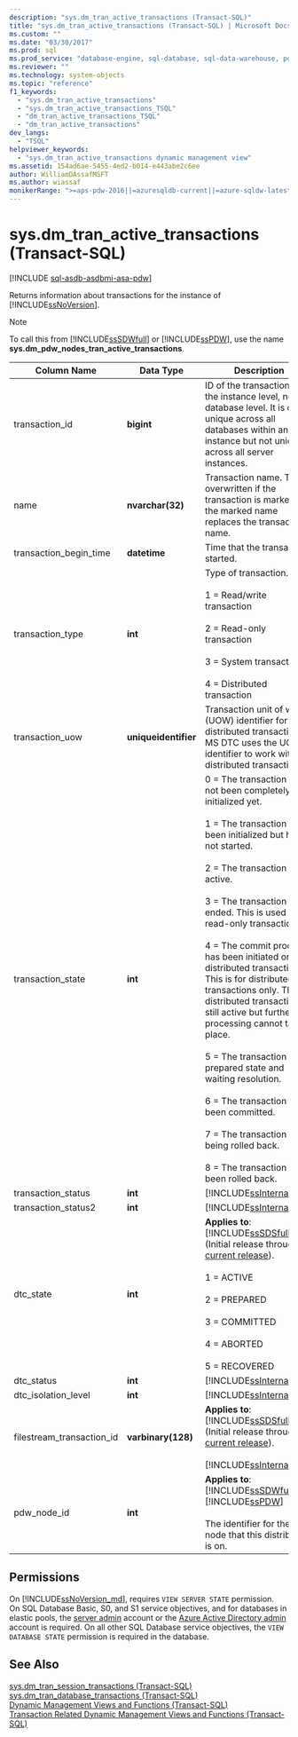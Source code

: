 ```yaml
---
description: "sys.dm_tran_active_transactions (Transact-SQL)"
title: "sys.dm_tran_active_transactions (Transact-SQL) | Microsoft Docs"
ms.custom: ""
ms.date: "03/30/2017"
ms.prod: sql
ms.prod_service: "database-engine, sql-database, sql-data-warehouse, pdw"
ms.reviewer: ""
ms.technology: system-objects
ms.topic: "reference"
f1_keywords: 
  - "sys.dm_tran_active_transactions"
  - "sys.dm_tran_active_transactions_TSQL"
  - "dm_tran_active_transactions_TSQL"
  - "dm_tran_active_transactions"
dev_langs: 
  - "TSQL"
helpviewer_keywords: 
  - "sys.dm_tran_active_transactions dynamic management view"
ms.assetid: 154ad6ae-5455-4ed2-b014-e443abe2c6ee
author: WilliamDAssafMSFT
ms.author: wiassaf
monikerRange: ">=aps-pdw-2016||=azuresqldb-current||=azure-sqldw-latest||>=sql-server-2016||>=sql-server-linux-2017||=azuresqldb-mi-current"
---
```

# sys.dm_tran_active_transactions (Transact-SQL)
[!INCLUDE [sql-asdb-asdbmi-asa-pdw](../../includes/applies-to-version/sql-asdb-asdbmi-asa-pdw.md)]

  Returns information about transactions for the instance of [!INCLUDE[ssNoVersion](../../includes/ssnoversion-md.md)].  
  
> [!NOTE]  
>  To call this from [!INCLUDE[ssSDWfull](../../includes/sssdwfull-md.md)] or [!INCLUDE[ssPDW](../../includes/sspdw-md.md)], use the name **sys.dm_pdw_nodes_tran_active_transactions**.  
  
|Column Name|Data Type|Description|  
|-----------------|---------------|-----------------|  
|transaction_id|**bigint**|ID of the transaction at the instance level, not the database level. It is only unique across all databases within an instance but not unique across all server instances.|  
|name|**nvarchar(32)**|Transaction name. This is overwritten if the transaction is marked and the marked name replaces the transaction name.|  
|transaction_begin_time|**datetime**|Time that the transaction started.|  
|transaction_type|**int**|Type of transaction.<br /><br /> 1 = Read/write transaction<br /><br /> 2 = Read-only transaction<br /><br /> 3 = System transaction<br /><br /> 4 = Distributed transaction|  
|transaction_uow|**uniqueidentifier**|Transaction unit of work (UOW) identifier for distributed transactions. MS DTC uses the UOW identifier to work with the distributed transaction.|  
|transaction_state|**int**|0 = The transaction has not been completely initialized yet.<br /><br /> 1 = The transaction has been initialized but has not started.<br /><br /> 2 = The transaction is active.<br /><br /> 3 = The transaction has ended. This is used for read-only transactions.<br /><br /> 4 = The commit process has been initiated on the distributed transaction. This is for distributed transactions only. The distributed transaction is still active but further processing cannot take place.<br /><br /> 5 = The transaction is in a prepared state and waiting resolution.<br /><br /> 6 = The transaction has been committed.<br /><br /> 7 = The transaction is being rolled back.<br /><br /> 8 = The transaction has been rolled back.|  
|transaction_status|**int**|[!INCLUDE[ssInternalOnly](../../includes/ssinternalonly-md.md)]|  
|transaction_status2|**int**|[!INCLUDE[ssInternalOnly](../../includes/ssinternalonly-md.md)]|  
|dtc_state|**int**|**Applies to**: [!INCLUDE[ssSDSfull](../../includes/sssdsfull-md.md)] (Initial release through [current release](/previous-versions/azure/ee336279(v=azure.100))).<br /><br /> 1 = ACTIVE<br /><br /> 2 = PREPARED<br /><br /> 3 = COMMITTED<br /><br /> 4 = ABORTED<br /><br /> 5 = RECOVERED|  
|dtc_status|**int**|[!INCLUDE[ssInternalOnly](../../includes/ssinternalonly-md.md)]|  
|dtc_isolation_level|**int**|[!INCLUDE[ssInternalOnly](../../includes/ssinternalonly-md.md)]|  
|filestream_transaction_id|**varbinary(128)**|**Applies to**: [!INCLUDE[ssSDSfull](../../includes/sssdsfull-md.md)] (Initial release through [current release](/previous-versions/azure/ee336279(v=azure.100))).<br /><br /> [!INCLUDE[ssInternalOnly](../../includes/ssinternalonly-md.md)]|  
|pdw_node_id|**int**|**Applies to**: [!INCLUDE[ssSDWfull](../../includes/sssdwfull-md.md)], [!INCLUDE[ssPDW](../../includes/sspdw-md.md)]<br /><br /> The identifier for the node that this distribution is on.|  
  
## Permissions

On [!INCLUDE[ssNoVersion_md](../../includes/ssnoversion-md.md)], requires `VIEW SERVER STATE` permission.   
On SQL Database Basic, S0, and S1 service objectives, and for databases in elastic pools, the [server admin](/azure/azure-sql/database/logins-create-manage#existing-logins-and-user-accounts-after-creating-a-new-database) account or the [Azure Active Directory admin](/azure/azure-sql/database/authentication-aad-overview#administrator-structure) account is required. On all other SQL Database service objectives, the `VIEW DATABASE STATE` permission is required in the database.   
  
## See Also  
 [sys.dm_tran_session_transactions &#40;Transact-SQL&#41;](../../relational-databases/system-dynamic-management-views/sys-dm-tran-session-transactions-transact-sql.md)   
 [sys.dm_tran_database_transactions &#40;Transact-SQL&#41;](../../relational-databases/system-dynamic-management-views/sys-dm-tran-database-transactions-transact-sql.md)   
 [Dynamic Management Views and Functions &#40;Transact-SQL&#41;](~/relational-databases/system-dynamic-management-views/system-dynamic-management-views.md)   
 [Transaction Related Dynamic Management Views and Functions &#40;Transact-SQL&#41;](../../relational-databases/system-dynamic-management-views/transaction-related-dynamic-management-views-and-functions-transact-sql.md)  

